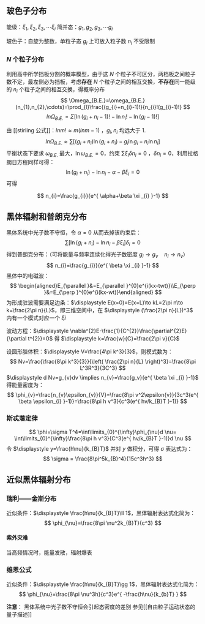  ## 玻色子分布

能级：$\displaystyle \xi_{1},\xi_{2},\xi_{3},\cdots \xi_{i}$
简并态：$\displaystyle g_{1},g_{2},g_{3},\cdots g_{i}$

玻色子：自旋为整数，单粒子态 $\displaystyle g_{i}$ 上可放入粒子数 $\displaystyle n_{i}$ 不受限制

### $\displaystyle N$ 个粒子分布
利用高中所学挡板分割的概率模型，由于这 $\displaystyle N$ 个粒子不可区分，两档板之间粒子数不定，最左侧必为挡板，考虑**存在** $\displaystyle N$ 个粒子之间的相互交换，**不存在**同一能级的 $n_{i}$ 个粒子之间的相互交换，得概率分布
$$
\Omega_{B.E.}=\omega_{B.E.}(n_{1},n_{2},\cdots)=\prod_{l}\frac{(g_{i}+n_{i}-1)!}{n_{i}!(g_{i}-1)!}
$$
$$
ln\Omega_{B.E.}=\Sigma \left[  \ln(g_i+n_i-1)!-\ln n_i!-\ln(g_{i}-1)!\right]
$$

由 [[stirling 公式]]：$lnm!\approx m(lnm-1)$ ，$\displaystyle g_{i},n_{i}$ 均远大于 1.
$$
ln\Omega_{B.E.} \approx \sum[(g_i+n_i)\ln(g_i+n_i)-g_{i}\ln g_{i}-n_{i}\ln n_{i}]
$$
平衡状态下要求 $\displaystyle \omega_{B.E.}$ 最大，$\displaystyle \ln \omega_{B.E.}=0$，约束 $\displaystyle \sum \xi _{i} \delta n_{i}=0$ ，$\displaystyle \delta n _{i}=0$，利用拉格朗日方程同样可得：
$$
\ln(g_{i}+n_{i})-\ln n_{i}-\alpha -\beta \xi _{i}=0
$$
可得

$$
n_{i}=\frac{g_{i}}{e^{ \alpha+\beta \xi _{i} }-1}
$$
## 黑体辐射和普朗克分布
黑体系统中光子数不守恒，令 $\displaystyle \alpha=0$ 从而去掉该约束后：
$$
\sum\left[ \ln\left(g_{i}+n_{i}\right) -\ln n_{i} -\beta \xi _{i}\right]\delta _{i} =0 
$$
得到普朗克分布：（可将能量与频率连续化得光子数密度 $\displaystyle g_{i}\to g_{v}\quad n_{i} \to n_{v}$）
$$
n_{i}=\frac{g_{i}}{e^{ \beta \xi _{i} }-1}
$$
黑体中的电磁波：
$$
\begin{aligned}E_{\parallel }&=E_{\parallel }^{0}e^{i(kx-twt)}\\E_{\perp }&=E_{\perp }^{0}e^{i(kx-wt)}\end{aligned}
$$
为形成驻波需要满足边条：$\displaystyle E(x=0)=E(x=L)\to kL=2\pi n\to k=\frac{2\pi n}{L}$，即三维空间中，在 $\displaystyle (\frac{2\pi n}{L})^3$ 内有一个模式对应一个 $\displaystyle \xi i$

波动方程：$\displaystyle \nabla^{2}E-\frac{1}{C^{2}}\frac{\partial^{2}E}{\partial t^{2}}=0$ 得 $\displaystyle k=\frac{w}{C}=\frac{2\pi v}{C}$ 

设圆形腔体积：$\displaystyle V=\frac{4\pi k^3}{3}$，则模式数为：
$$
Nv=\frac{\frac{8\pi k^3}{3}}{\left( \frac{2\pi n}{L} \right)^3}=\frac{8\pi L^3R^3}{3C^3}
$$
$\displaystyle d Nv=g_{v}dv \implies n_{v}=\frac{g_v}{e^{ \beta \xi _{i} }-1}$ 得能量密度为：
$$
\phi_{v}=\frac{n_{v}\epsilon_{v}}{V}=\frac{8\pi v^2\epsilon{v}}{3c^3(e^{ \beta \epsilon_{i} }-1)}=\frac{8\pi h v^3}{c^3(e^{ hv/k_{B}T }-1)}
$$
### 斯忒藩定律
$$
\phi=\sigma T^4=\int\limits_{0}^{\infty}\phi_{\nu}d \nu=
\int\limits_{0}^{\infty}\frac{8\pi h v^3}{C^3(e^{ hv/k_{B}T }-1)}d \nu
$$
令 $\displaystyle y=\frac{h\nu}{k_{B}T}$ 并对 $\displaystyle y$ 做积分，可得 $\displaystyle \sigma$ 表达式为：
$$
\sigma = \frac{8\pi^5k_{B}^4}{15c^3h^3}
$$
## 近似黑体辐射分布
### 瑞利——金斯分布
近似条件：$\displaystyle \frac{h\nu}{k_{B}T}\ll 1$，黑体辐射表达式化简为：
$$
\phi_{\nu}=\frac{8\pi \nu^2k_{B}T}{c^3}
$$
#### 紫外灾难
当高频情况时，能量发散，辐射爆表

### 维恩公式
近似条件：$\displaystyle \frac{h\nu}{k_{B}T}\gg 1$，黑体辐射表达式化简为：
$$
\phi_{\nu}=\frac{8\pi \nu^3h}{c^3}e^{ -\frac{h\nu}{k_{b}T} }
$$

**注意**：
黑体系统中光子数不守恒会引起态密度的差别
参见[[自由粒子运动状态的量子描述]]
